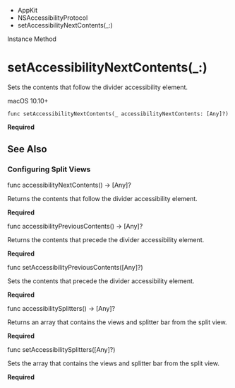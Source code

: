 

- AppKit
- NSAccessibilityProtocol
-  setAccessibilityNextContents(\_:) 

Instance Method

# setAccessibilityNextContents(\_:)

Sets the contents that follow the divider accessibility element.

macOS 10.10+

``` source
func setAccessibilityNextContents(_ accessibilityNextContents: [Any]?)
```

**Required**

## See Also

### Configuring Split Views

func accessibilityNextContents() -> [Any]?

Returns the contents that follow the divider accessibility element.

**Required**

func accessibilityPreviousContents() -> [Any]?

Returns the contents that precede the divider accessibility element.

**Required**

func setAccessibilityPreviousContents([Any]?)

Sets the contents that precede the divider accessibility element.

**Required**

func accessibilitySplitters() -> [Any]?

Returns an array that contains the views and splitter bar from the split view.

**Required**

func setAccessibilitySplitters([Any]?)

Sets the array that contains the views and splitter bar from the split view.

**Required**


